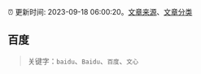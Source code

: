 :alarm_clock: 更新时间: 2023-09-18 06:00:20。[文章来源](/README.md)、[文章分类](/TAGS.md)

## 百度


> 关键字：`baidu`、`Baidu`、`百度`、`文心`




